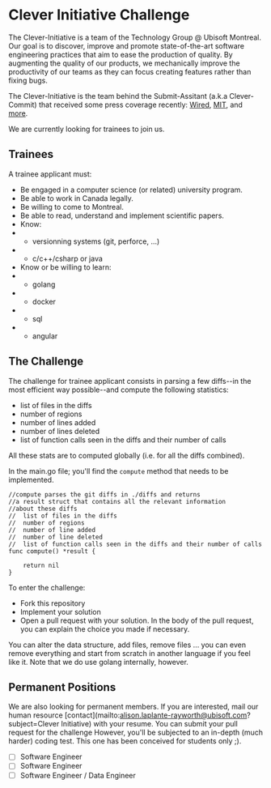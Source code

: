 # Clever Initiative Challenge

The Clever-Initiative is a team of the Technology Group @ Ubisoft Montreal. Our goal is to discover, improve and promote state-of-the-art software engineering practices that aim to ease the production of quality. By augmenting the quality of our products, we mechanically improve the productivity of our teams as they can focus creating features rather than fixing bugs.

The Clever-Initiative is the team behind the Submit-Assitant (a.k.a  Clever-Commit) that received some press coverage recently: [Wired](http://www.wired.co.uk/article/ubisoft-commit-assist-ai), [MIT](https://www.technologyreview.com/the-download/610416/ai-can-help-spot-coding-mistakes-before-they-happen/), and [more](https://www.google.ca/search?q=commit+assistant+ubisoft).

We are currently looking for trainees to join us.

## Trainees

A trainee applicant must:

- Be engaged in a computer science (or related) university program.
- Be able to work in Canada legally.
- Be willing to come to Montreal.
- Be able to read, understand and implement scientific papers.
- Know:
- - versionning systems (git, perforce, ...)
- - c/c++/csharp or java
- Know or be willing to learn:
- - golang
- - docker
- - sql
- - angular

## The Challenge

The challenge for trainee applicant consists in parsing a few diffs--in the most efficient way possible--and compute the following statistics:

- list of files in the diffs
- number of regions
- number of lines added
- number of lines deleted
- list of function calls seen in the diffs and their number of calls

All these stats are to computed globally (i.e. for all the diffs combined).

In the main.go file; you'll find the `compute` method that needs to be implemented.

```golang
//compute parses the git diffs in ./diffs and returns
//a result struct that contains all the relevant information
//about these diffs
//	list of files in the diffs
//	number of regions
//	number of line added
//	number of line deleted
//	list of function calls seen in the diffs and their number of calls
func compute() *result {

	return nil
}
```

To enter the challenge:

- Fork this repository
- Implement your solution
- Open a pull request with your solution. In the body of the pull request, you can explain the choice you made if necessary.

You can alter the data structure, add files, remove files ... you can even remove everything and start from scratch in another language if you feel like it.
Note that we do use golang internally, however.

## Permanent Positions

We are also looking for permanent members. If you are interested, mail our human resource [contact](mailto:alison.laplante-rayworth@ubisoft.com?subject=Clever Initiative) with your resume. You can submit your pull request for the challenge However, you'll be subjected to an in-depth (much harder) coding test. This one has been conceived for students only ;).

- [ ] Software Engineer
- [ ] Software Engineer
- [ ] Software Engineer / Data Engineer
